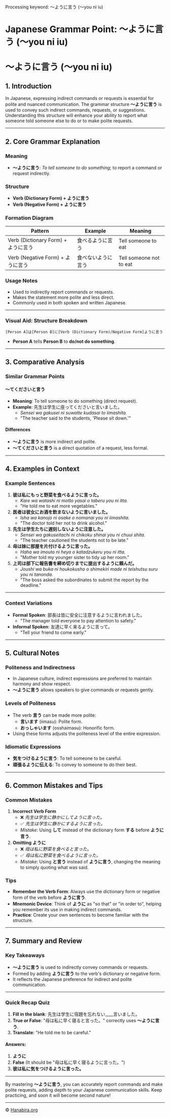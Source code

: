 Processing keyword: ～ように言う (〜you ni iu)
# Japanese Grammar Point: ～ように言う (〜you ni iu)
# ～ように言う (〜you ni iu)
## 1. Introduction
In Japanese, expressing indirect commands or requests is essential for polite and nuanced communication. The grammar structure **～ように言う** is used to convey such indirect commands, requests, or suggestions. Understanding this structure will enhance your ability to report what someone told someone else to do or to make polite requests.

---
## 2. Core Grammar Explanation
### Meaning
- **～ように言う**: *To tell someone to do something*; to report a command or request indirectly.
### Structure
- **Verb (Dictionary Form) + ように言う**
- **Verb (Negative Form) + ように言う**
### Formation Diagram
| **Pattern**                     | **Example**       | **Meaning**                   |
|---------------------------------|-------------------|-------------------------------|
| Verb (Dictionary Form) + ように言う | 食べるように言う      | Tell someone to eat            |
| Verb (Negative Form) + ように言う  | 食べないように言う    | Tell someone not to eat        |
### Usage Notes
- Used to indirectly report commands or requests.
- Makes the statement more polite and less direct.
- Commonly used in both spoken and written Japanese.
---
### Visual Aid: Structure Breakdown
```plaintext
[Person A]は[Person B]に[Verb (Dictionary Form)/Negative Form]ように言う
```
- **Person A** tells **Person B** to **do/not do something**.
---
## 3. Comparative Analysis
### Similar Grammar Points
#### ～てくださいと言う
- **Meaning**: To tell someone to do something (direct request).
- **Example**: 先生は学生に座ってくださいと言いました。
  - *Sensei wa gakusei ni suwatte kudasai to iimashita.*
  - "The teacher said to the students, 'Please sit down.'"
#### Differences
- **～ように言う** is more indirect and polite.
- **～てくださいと言う** is a direct quotation of a request, less formal.
---
## 4. Examples in Context
### Example Sentences
1. **彼は私にもっと野菜を食べるように言った。**
   - *Kare wa watashi ni motto yasai o taberu you ni itta.*
   - "He told me to eat more vegetables."
2. **医者は彼女にお酒を飲まないように言いました。**
   - *Isha wa kanojo ni osake o nomanai you ni iimashita.*
   - "The doctor told her not to drink alcohol."
3. **先生は学生たちに遅刻しないように注意した。**
   - *Sensei wa gakuseitachi ni chikoku shinai you ni chuui shita.*
   - "The teacher cautioned the students not to be late."
4. **母は妹に部屋を片付けるように言った。**
   - *Haha wa imouto ni heya o katadzukeru you ni itta.*
   - "Mother told my younger sister to tidy up her room."
5. **上司は部下に報告書を締め切りまでに提出するように頼んだ。**
   - *Joushi wa buka ni houkokusho o shimekiri made ni teishutsu suru you ni tanonda.*
   - "The boss asked the subordinates to submit the report by the deadline."
---
### Context Variations
- **Formal Spoken**: 部長は皆に安全に注意するように言われました。
  - "The manager told everyone to pay attention to safety."
- **Informal Spoken**: 友達に早く来るように言って。
  - "Tell your friend to come early."
---
## 5. Cultural Notes
### Politeness and Indirectness
- In Japanese culture, indirect expressions are preferred to maintain harmony and show respect.
- **～ように言う** allows speakers to give commands or requests gently.
### Levels of Politeness
- The verb **言う** can be made more polite:
  - **言います** (iimasu): Polite form.
  - **おっしゃいます** (osshaimasu): Honorific form.
- Using these forms adjusts the politeness level of the entire expression.
### Idiomatic Expressions
- **気をつけるように言う**: To tell someone to be careful.
- **頑張るように伝える**: To convey to someone to do their best.
---
## 6. Common Mistakes and Tips
### Common Mistakes
1. **Incorrect Verb Form**
   - ❌ *先生は学生に静かにしてように言った。*
   - ✅ *先生は学生に静かにするように言った。*
   - *Mistake*: Using **して** instead of the dictionary form **する** before **ように言う**.
2. **Omitting ように**
   - ❌ *母は私に野菜を食べると言った。*
   - ✅ *母は私に野菜を食べるように言った。*
   - *Mistake*: Using **と言う** instead of **ように言う**, changing the meaning to simply quoting what was said.
### Tips
- **Remember the Verb Form**: Always use the dictionary form or negative form of the verb before **ように言う**.
- **Mnemonic Device**: Think of **ように** as "so that" or "in order to", helping you remember its use in making indirect commands.
- **Practice**: Create your own sentences to become familiar with the structure.
---
## 7. Summary and Review
### Key Takeaways
- **～ように言う** is used to indirectly convey commands or requests.
- Formed by adding **ように言う** to the verb's dictionary or negative form.
- It reflects the Japanese preference for indirect and polite communication.
---
### Quick Recap Quiz
1. **Fill in the blank**: 先生は学生に宿題を忘れない____言いました。
2. **True or False**: "母は私に早く寝ると言った。" correctly uses **～ように言う**.
3. **Translate**: "He told me to be careful."
#### Answers:
1. **ように**
2. **False** (It should be "母は私に早く寝るように言った。")
3. **彼は私に気をつけるように言った。**
---
By mastering **～ように言う**, you can accurately report commands and make polite requests, adding depth to your Japanese communication skills. Keep practicing, and soon it will become second nature!


---

© [Hanabira.org](https://hanabira.org)
